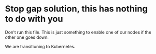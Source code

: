 # Stop gap solution, this has nothing to do with you

Don't run this file. This is just something to enable one of our nodes if the other one goes down.

We are transitioning to Kubernetes.